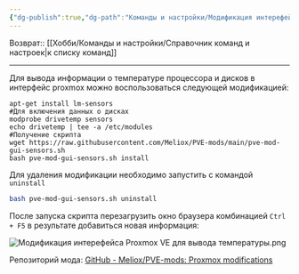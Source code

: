 ```yaml
---
{"dg-publish":true,"dg-path":"Команды и настройки/Модификация интерефейса Proxmox VE для вывода температуры.md","permalink":"/komandy-i-nastrojki/modifikacziya-interefejsa-proxmox-ve-dlya-vyvoda-temperatury/","updated":"2024-09-08T01:44:01+03:00"}
---
```


Возврат:: [[Хобби/Команды и настройки/Справочник команд и настроек\|к списку команд]]

---

Для вывода информации о температуре процессора и дисков в интерфейс proxmox можно воспользоваться следующей модификацией:

```shell
apt-get install lm-sensors
#Для включения данных о дисках
modprobe drivetemp sensors
echo drivetemp | tee -a /etc/modules
#Получение скрипта
wget https://raw.githubusercontent.com/Meliox/PVE-mods/main/pve-mod-gui-sensors.sh
bash pve-mod-gui-sensors.sh install
```

Для удаления модификации необходимо запустить с командой `uninstall`

```sh
bash pve-mod-gui-sensors.sh uninstall
```

После запуска скрипта перезагрузить окно браузера комбинацией `Ctrl + F5` в результате добавиться новая информация:

![Модификация интерефейса Proxmox VE для вывода температуры.png](/img/user/%D0%98%D1%81%D1%85%D0%BE%D0%B4%D0%BD%D0%B8%D0%BA%D0%B8/%D0%9C%D0%BE%D0%B4%D0%B8%D1%84%D0%B8%D0%BA%D0%B0%D1%86%D0%B8%D1%8F%20%D0%B8%D0%BD%D1%82%D0%B5%D1%80%D0%B5%D1%84%D0%B5%D0%B9%D1%81%D0%B0%20Proxmox%20VE%20%D0%B4%D0%BB%D1%8F%20%D0%B2%D1%8B%D0%B2%D0%BE%D0%B4%D0%B0%20%D1%82%D0%B5%D0%BC%D0%BF%D0%B5%D1%80%D0%B0%D1%82%D1%83%D1%80%D1%8B.png)

Репозиторий мода: [GitHub - Meliox/PVE-mods: Proxmox modifications](https://github.com/Meliox/PVE-mods)